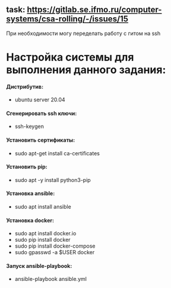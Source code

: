 ## task: https://gitlab.se.ifmo.ru/computer-systems/csa-rolling/-/issues/15 ##

При необходимости могу переделать работу с гитом на ssh


# Настройка системы для выполнения данного задания: #


#### Дистрибутив: 

- ubuntu server 20.04

#### Сгенерировать ssh ключи: 

- ssh-keygen

#### Установить сертификаты: 

- sudo apt-get install ca-certificates

#### Установить pip: 

- sudo apt -y install python3-pip

#### Установка ansible: 

- sudo apt install ansible

#### Установка docker:

- sudo apt install docker.io 
- sudo pip install docker
- sudo pip install docker-compose
- sudo gpasswd -a $USER docker


#### Запуск ansible-playbook: 

- ansible-playbook ansible.yml

